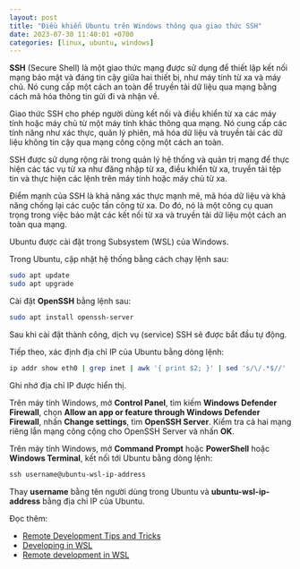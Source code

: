 ```yaml
---
layout: post
title: "Điều khiển Ubuntu trên Windows thông qua giao thức SSH"
date: 2023-07-30 11:40:01 +0700
categories: [linux, ubuntu, windows]
---
```


**SSH** (Secure Shell) là một giao thức mạng được sử dụng để thiết lập kết nối mạng bảo mật và đáng tin cậy giữa hai thiết bị, như máy tính từ xa và máy chủ. Nó cung cấp một cách an toàn để truyền tải dữ liệu qua mạng bằng cách mã hóa thông tin gửi đi và nhận về.

Giao thức SSH cho phép người dùng kết nối và điều khiển từ xa các máy tính hoặc máy chủ từ một máy tính khác thông qua mạng. Nó cung cấp các tính năng như xác thực, quản lý phiên, mã hóa dữ liệu và truyền tải các dữ liệu không tin cậy qua mạng công cộng một cách an toàn.

SSH được sử dụng rộng rãi trong quản lý hệ thống và quản trị mạng để thực hiện các tác vụ từ xa như đăng nhập từ xa, điều khiển từ xa, truyền tải tệp tin và thực hiện các lệnh trên máy tính hoặc máy chủ từ xa.

Điểm mạnh của SSH là khả năng xác thực mạnh mẽ, mã hóa dữ liệu và khả năng chống lại các cuộc tấn công từ xa. Do đó, nó là một công cụ quan trọng trong việc bảo mật các kết nối từ xa và truyền tải dữ liệu một cách an toàn qua mạng. 

Ubuntu được cài đặt trong Subsystem (WSL) của Windows.

Trong Ubuntu, cập nhật hệ thống bằng cách chạy lệnh sau:  
```bash
sudo apt update
sudo apt upgrade
```  

Cài đặt **OpenSSH** bằng lệnh sau:  
```bash
sudo apt install openssh-server
```  
Sau khi cài đặt thành công, dịch vụ (service) SSH sẽ được bắt đầu tự động.  

Tiếp theo, xác định địa chỉ IP của Ubuntu bằng dòng lệnh:  
```bash
ip addr show eth0 | grep inet | awk '{ print $2; }' | sed 's/\/.*$//'
```  
Ghi nhớ địa chỉ IP được hiển thị.  

Trên máy tính Windows, mở **Control Panel**, tìm kiếm **Windows Defender Firewall**, chọn **Allow an app or feature through Windows Defender Firewall**, nhấn **Change settings**, tìm **OpenSSH Server**. Kiểm tra cả hai mạng riêng lẫn mạng công cộng cho OpenSSH Server và nhấn **OK**.  

Trên máy tính Windows, mở **Command Prompt** hoặc **PowerShell** hoặc **Windows Terminal**, kết nối tới Ubuntu bằng dòng lệnh:  
```powershell
ssh username@ubuntu-wsl-ip-address
```  
Thay **username** bằng tên người dùng trong Ubuntu và **ubuntu-wsl-ip-address** bằng địa chỉ IP của Ubuntu.  

Đọc thêm:  
- [Remote Development Tips and Tricks](https://code.visualstudio.com/docs/remote/troubleshooting)  
- [Developing in WSL](https://code.visualstudio.com/docs/remote/wsl)
- [Remote development in WSL](https://code.visualstudio.com/docs/remote/wsl-tutorial)  
